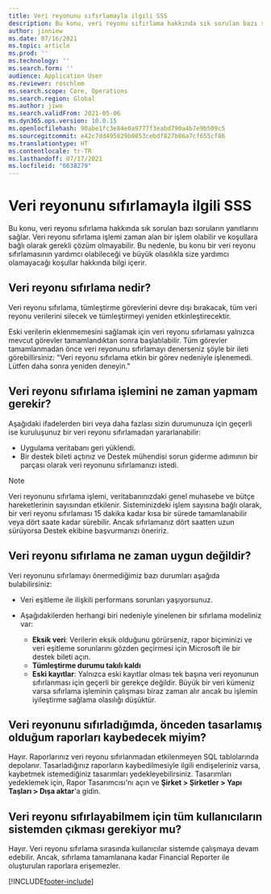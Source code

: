 ```yaml
---
title: Veri reyonunu sıfırlamayla ilgili SSS
description: Bu konu, veri reyonu sıfırlama hakkında sık sorulan bazı soruların yanıtlarını sağlar.
author: jinniew
ms.date: 07/16/2021
ms.topic: article
ms.prod: ''
ms.technology: ''
ms.search.form: ''
audience: Application User
ms.reviewer: roschlom
ms.search.scope: Core, Operations
ms.search.region: Global
ms.author: jiwo
ms.search.validFrom: 2021-05-06
ms.dyn365.ops.version: 10.0.15
ms.openlocfilehash: 90abe1fc3e84e0a9777f3eabd790a4b7e9b509c5
ms.sourcegitcommit: e42c7dd495829b0853cebdf827b86a7cf655cf86
ms.translationtype: HT
ms.contentlocale: tr-TR
ms.lasthandoff: 07/17/2021
ms.locfileid: "6638279"
---
```

# <a name="data-mart-resets-faq"></a>Veri reyonunu sıfırlamayla ilgili SSS

Bu konu, veri reyonu sıfırlama hakkında sık sorulan bazı soruların yanıtlarını sağlar. Veri reyonu sıfırlama işlemi zaman alan bir işlem olabilir ve koşullara bağlı olarak gerekli çözüm olmayabilir. Bu nedenle, bu konu bir veri reyonu sıfırlamasının yardımcı olabileceği ve büyük olasılıkla size yardımcı olamayacağı koşullar hakkında bilgi içerir.

## <a name="what-is-a-data-mart-reset"></a>Veri reyonu sıfırlama nedir?

Veri reyonu sıfırlama, tümleştirme görevlerini devre dışı bırakacak, tüm veri reyonu verilerini silecek ve tümleştirmeyi yeniden etkinleştirecektir.

Eski verilerin eklenmemesini sağlamak için veri reyonu sıfırlaması yalnızca mevcut görevler tamamlandıktan sonra başlatılabilir. Tüm görevler tamamlanmadan önce veri reyonunu sıfırlamayı denerseniz şöyle bir ileti görebillirsiniz: "Veri reyonu sıfırlama etkin bir görev nedeniyle işlenemedi. Lütfen daha sonra yeniden deneyin."

## <a name="when-do-i-have-to-do-a-data-mart-reset"></a>Veri reyonu sıfırlama işlemini ne zaman yapmam gerekir?

Aşağıdaki ifadelerden biri veya daha fazlası sizin durumunuza için geçerli ise kuruluşunuz bir veri reyonu sıfırlamadan yararlanabilir:

- Uygulama veritabanı geri yüklendi.
- Bir destek bileti açtınız ve Destek mühendisi sorun giderme adımının bir parçası olarak veri reyonunu sıfırlamanızı istedi.
 
> [!NOTE]
> Veri reyonunu sıfırlama işlemi, veritabanınızdaki genel muhasebe ve bütçe hareketlerinin sayısından etkilenir. Sisteminizdeki işlem sayısına bağlı olarak, bir veri reyonu sıfırlaması 15 dakika kadar kısa bir sürede tamamlanabilir veya dört saate kadar sürebilir. Ancak sıfırlamanız dört saatten uzun sürüyorsa Destek ekibine başvurmanızı öneririz.
 
## <a name="when-is-a-data-mart-reset-inappropriate"></a>Veri reyonu sıfırlama ne zaman uygun değildir?

Veri reyonunu sıfırlamayı önermediğimiz bazı durumları aşağıda bulabilirsiniz:

- Veri eşitleme ile ilişkili performans sorunları yaşıyorsunuz.
- Aşağıdakilerden herhangi biri nedeniyle yinelenen bir sıfırlama modeliniz var:

    - **Eksik veri**: Verilerin eksik olduğunu görürseniz, rapor biçiminizi ve veri eşitleme sorunlarını gözden geçirmesi için Microsoft ile bir destek bileti açın.
    - **Tümleştirme durumu takılı kaldı**
    - **Eski kayıtlar**: Yalnızca eski kayıtlar olması tek başına veri reyonunun sıfırlanması için geçerli bir gerekçe değildir. Büyük bir veri kümeniz varsa sıfırlama işleminin çalışması biraz zaman alır ancak bu işlemin iyileştirme sağlama olasılığı düşüktür.

## <a name="if-i-reset-the-data-mart-will-i-lose-reports-that-ive-already-designed"></a>Veri reyonunu sıfırladığımda, önceden tasarlamış olduğum raporları kaybedecek miyim?

Hayır. Raporlarınız veri reyonu sıfırlanmadan etkilenmeyen SQL tablolarında depolanır. Tasarladığınız raporların kaybedilmesiyle ilgili endişeleriniz varsa, kaybetmek istemediğiniz tasarımları yedekleyebilirsiniz. Tasarımları yedeklemek için, Rapor Tasarımcısı'nı açın ve **Şirket \> Şirketler \> Yapı Taşları \> Dışa aktar**'a gidin.
 
## <a name="do-all-users-have-to-exit-the-system-before-i-can-reset-the-data-mart"></a>Veri reyonu sıfırlayabilmem için tüm kullanıcıların sistemden çıkması gerekiyor mu?

Hayır. Veri reyonu sıfırlama sırasında kullanıcılar sistemde çalışmaya devam edebilir. Ancak, sıfırlama tamamlanana kadar Financial Reporter ile oluşturulan raporlara erişemezler.

[!INCLUDE[footer-include](../../../includes/footer-banner.md)]
